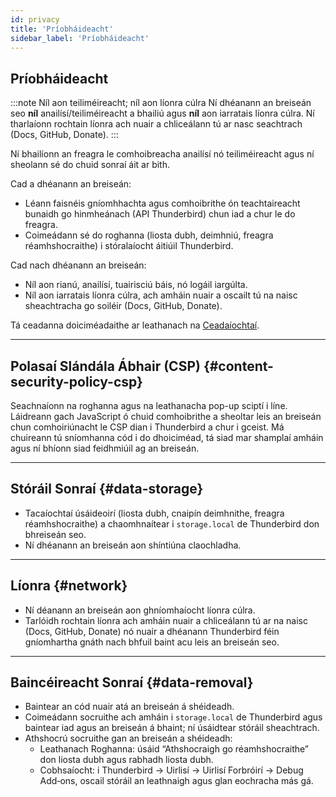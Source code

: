 ```yaml
---
id: privacy
title: 'Príobháideacht'
sidebar_label: 'Príobháideacht'
---
```


## Príobháideacht

:::note Níl aon teiliméireacht; níl aon líonra cúlra
Ní dhéanann an breiseán seo **níl** anailísí/teiliméireacht a bhailiú agus **níl** aon iarratais líonra cúlra. Ní tharlaíonn rochtain líonra ach nuair a chliceálann tú ar nasc seachtrach (Docs, GitHub, Donate).
:::

Ní bhailíonn an freagra le comhoibreacha anailísí nó teiliméireacht agus ní sheolann sé do chuid sonraí áit ar bith.

Cad a dhéanann an breiseán:

- Léann faisnéis gníomhhachta agus comhoibrithe ón teachtaireacht bunaidh go hinmheánach (API Thunderbird) chun iad a chur le do freagra.
- Coimeádann sé do roghanna (liosta dubh, deimhniú, freagra réamhshocraithe) i stóralaíocht áitiúil Thunderbird.

Cad nach dhéanann an breiseán:

- Níl aon rianú, anailísí, tuairisciú báis, nó logáil iargúlta.
- Níl aon iarratais líonra cúlra, ach amháin nuair a oscailt tú na naisc sheachtracha go soiléir (Docs, GitHub, Donate).

Tá ceadanna doiciméadaithe ar leathanach na [Ceadaíochtaí](permissions).

---

## Polasaí Slándála Ábhair (CSP) {#content-security-policy-csp}

Seachnaíonn na roghanna agus na leathanacha pop-up sciptí i líne. Láidreann gach JavaScript ó chuid comhoibrithe a sheoltar leis an breiseán chun comhoiriúnacht le CSP dian i Thunderbird a chur i gceist. Má chuireann tú sníomhanna cód i do dhoiciméad, tá siad mar shamplaí amháin agus ní bhíonn siad feidhmiúil ag an breiseán.

---

## Stóráil Sonraí {#data-storage}

- Tacaíochtaí úsáideoirí (liosta dubh, cnaipín deimhnithe, freagra réamhshocraithe) a chaomhnaítear i `storage.local` de Thunderbird don bhreiseán seo.
- Ní dhéanann an breiseán aon shíntiúna claochladha.

---

## Líonra {#network}

- Ní déanann an breiseán aon ghníomhaíocht líonra cúlra.
- Tarlóidh rochtain líonra ach amháin nuair a chliceálann tú ar na naisc (Docs, GitHub, Donate) nó nuair a dhéanann Thunderbird féin gníomhartha gnáth nach bhfuil baint acu leis an breiseán seo.

---

## Baincéireacht Sonraí {#data-removal}

- Baintear an cód nuair atá an breiseán á shéideadh.
- Coimeádann socruithe ach amháin i `storage.local` de Thunderbird agus baintear iad agus an breiseán á bhaint; ní úsáidtear stóráil sheachtrach.
- Athshocrú socruithe gan an breiseán a shéideadh:
  - Leathanach Roghanna: úsáid “Athshocraigh go réamhshocraithe” don liosta dubh agus rabhadh liosta dubh.
  - Cobhsaíocht: i Thunderbird → Uirlisí → Uirlisí Forbróirí → Debug Add‑ons, oscail stóráil an leathnaigh agus glan eochracha más gá.
